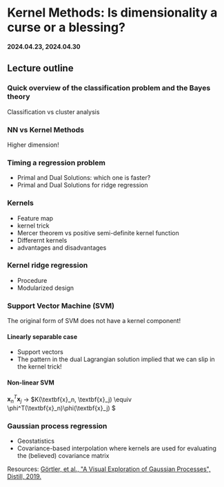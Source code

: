 # Kernel Methods: Is dimensionality a curse or a blessing?

**2024.04.23, 2024.04.30**

## Lecture outline

### Quick overview of the classification problem and the Bayes theory 

Classification vs cluster analysis

### NN vs Kernel Methods

Higher dimension!

### Timing a regression problem

- Primal and Dual Solutions: which one is faster?
- Primal and Dual Solutions for ridge regression

### Kernels

- Feature map
- kernel trick
- Mercer theorem vs positive semi-definite kernel function
- Differernt kernels
- advantages and disadvantages

### Kernel ridge regression

- Procedure
- Modularized design

### Support Vector Machine (SVM)

The original form of SVM does not have a kernel component!

#### Linearly separable case
- Support vectors
- The pattern in the dual Lagrangian solution implied that we can slip in the kernel trick!

#### Non-linear SVM

$\textbf{x}_n^T\textbf{x}_j$ -> $K(\textbf{x}_n, \textbf{x}_j) \equiv \phi^T(\textbf{x}_n)\phi(\textbf{x}_j) $

### Gaussian process regression

- Geostatistics
- Covariance-based interpolation where kernels are used for evaluating the (believed) covariance matrix

Resources: [Görtler, et al., "A Visual Exploration of Gaussian Processes", Distill, 2019.](https://distill.pub/2019/visual-exploration-gaussian-processes/)
